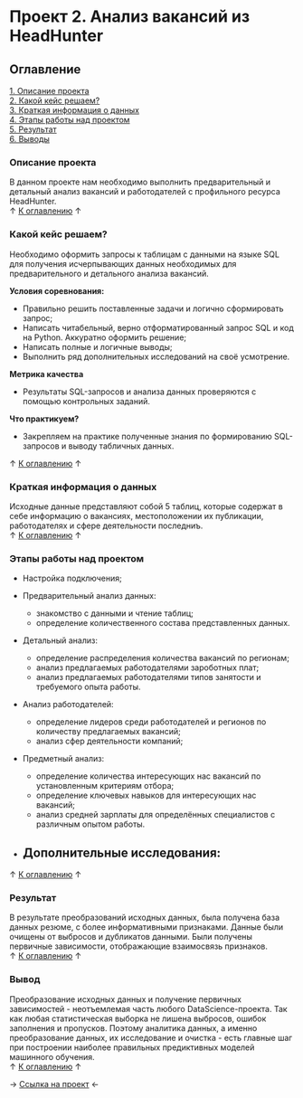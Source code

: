 # Проект 2. Анализ вакансий из HeadHunter

## Оглавление 
[1. Описание проекта](https://github.com/rafferti95/st_data_science/tree/master/Project%202#описание-проекта)\
[2. Какой кейс решаем?](https://github.com/rafferti95/st_data_science/tree/master/Project%202#какой-кейс-решаем)\
[3. Краткая информация о данных](https://github.com/rafferti95/st_data_science/tree/master/Project%202#краткая-информация-о-данных)\
[4. Этапы работы над проектом](https://github.com/rafferti95/st_data_science/tree/master/Project%202#этапы-работы-над-проектом)\
[5. Результат](https://github.com/rafferti95/st_data_science/tree/master/Project%202#результат)\
[6. Выводы](https://github.com/rafferti95/st_data_science/tree/master/Project%202#вывод)

### Описание проекта
В данном проекте нам необходимо выполнить предварительный и детальный анализ вакансий и работодателей с профильного ресурса HeadHunter.\
↑ [К оглавлению](https://github.com/rafferti95/st_data_science/tree/master/Project%202#оглавление) ↑


### Какой кейс решаем?
Необходимо оформить запросы к таблицам с данными на языке SQL для получения исчерпывающих данных необходимых для предварительного и детального анализа вакансий.

**Условия соревнования:**
* Правильно решить поставленные задачи и логично сформировать запрос;
* Написать читабельный, верно отформатированный запрос SQL и код на Python. Аккуратно оформить решение;
* Написать полные и логичные выводы;
* Выполнить ряд дополнительных исследований на своё усмотрение.

**Метрика качества**
* Результаты SQL-запросов и анализа данных проверяются с помощью контрольных заданий.

**Что практикуем?**
* Закрепляем на практике полученные знания по формированию SQL-запросов и выводу табличных данных.

↑ [К оглавлению](https://github.com/rafferti95/st_data_science/tree/master/Project%202#оглавление) ↑


### Краткая информация о данных
Исходные данные представляют собой 5 таблиц, которые содержат в себе информацию о вакансиях, местоположении их публикации, работодателях и сфере деятельности последниъ.\
↑ [К оглавлению](https://github.com/rafferti95/st_data_science/tree/master/Project%202#оглавление) ↑


### Этапы работы над проектом
* Настройка подключения;
* Предварительный анализ данных:
    - знакомство с данными и чтение таблиц;
    - определение количественного состава представленных данных.
* Детальный анализ:
    - определение распределения количества вакансий по регионам;
    - анализ предлагаемых работодателями зароботных плат;
    - анализ предлагаемых работодателями типов занятости и требуемого опыта работы.
* Анализ работодателей:
    - определение лидеров среди работодателей и регионов по количеству предлагаемых вакансий;
    - анализ сфер деятельности компаний;
* Предметный анализ:
    - определение количества интересующих нас вакансий по установленным критериям отбора;
    - определение ключевых навыков для интересующих нас вакансий;
    - анализ средней зарплаты для определённых специалистов с различным опытом работы.

* Дополнительные исследования:
    -

↑ [К оглавлению](https://github.com/rafferti95/st_data_science/tree/master/Project%202#оглавление) ↑


### Результат
В результате преобразований исходных данных, была получена база данных резюме, с более информативными признаками. Данные были очищены от выбросов и дубликатов данными. Были получены первичные зависимости, отображающие взаимосвязь признаков.\
↑ [К оглавлению](https://github.com/rafferti95/st_data_science/tree/master/Project%202#оглавление) ↑


### Вывод
Преобразование исходных данных и получение первичных зависимостей - неотъемлемая часть любого DataScience-проекта. Так как любая статистическая выборка не лишена выбросов, ошибок заполнения и пропусков. Поэтому аналитика данных, а именно преобразование данных, их исследование и очистка - есть главные шаг при построении наиболее правильных предиктивных моделей машинного обучения.\
↑ [К оглавлению](https://github.com/rafferti95/st_data_science/tree/master/Project%202#оглавление) ↑


→ [Ссылка на проект](https://github.com/rafferti95/st_data_science/blob/master/Project%202/Project%202.ipynb) ←
